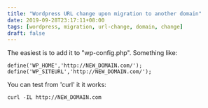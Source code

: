 ```yaml
---
title: "Wordpress URL change upon migration to another domain"
date: 2019-09-28T23:17:11+08:00
tags: [wordpress, migration, url-change, domain, change]
draft: false
---
```


The easiest is to add it to "wp-config.php". Something like:

```
define('WP_HOME','http://NEW_DOMAIN.com/');
define('WP_SITEURL','http://NEW_DOMAIN.com/');
```

You can test from 'curl' it it works:
```
curl -IL http://NEW_DOMAIN.com
```
